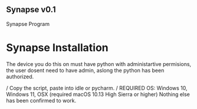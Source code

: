 ## Synapse v0.1
Synapse Program


# Synapse Installation
The device you do this on must have python with administartive permisions, the user dosent need to have admin, aslong the python has been authorized.

/ Copy the script, paste into idle or pycharm.
/ REQUIRED OS: Windows 10, Windows 11, OSX (required macOS 10.13 High Sierra or higher)
Nothing else has been confirmed to work.
